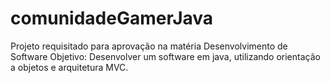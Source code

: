 # comunidadeGamerJava
Projeto requisitado para aprovação na matéria Desenvolvimento de Software
Objetivo: Desenvolver um software em java, utilizando orientação a objetos e arquitetura MVC.

